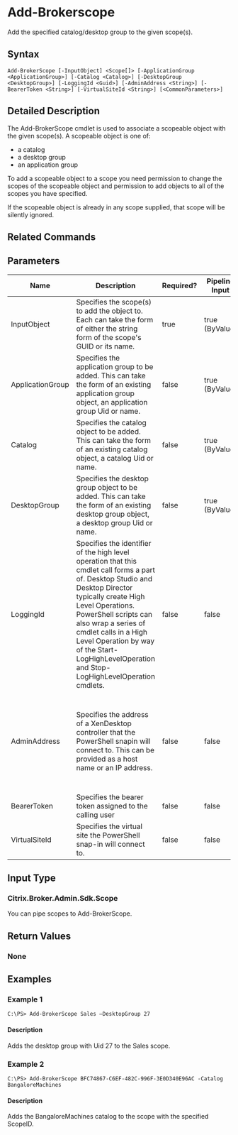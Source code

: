﻿
# Add-Brokerscope
Add the specified catalog/desktop group to the given scope(s).
## Syntax
```
Add-BrokerScope [-InputObject] <Scope[]> [-ApplicationGroup <ApplicationGroup>] [-Catalog <Catalog>] [-DesktopGroup <DesktopGroup>] [-LoggingId <Guid>] [-AdminAddress <String>] [-BearerToken <String>] [-VirtualSiteId <String>] [<CommonParameters>]
```
## Detailed Description
The Add-BrokerScope cmdlet is used to associate a scopeable object with the given scope(s). A scopeable object is one of:

* a catalog
* a desktop group
* an application group

To add a scopeable object to a scope you need permission to change the scopes of the scopeable object and permission to add objects to all of the scopes you have specified.

If the scopeable object is already in any scope supplied, that scope will be silently ignored.


## Related Commands

## Parameters
| Name   | Description | Required? | Pipeline Input | Default Value |
| --- | --- | --- | --- | --- |
| InputObject | Specifies the scope(s) to add the object to. Each can take the form of either the string form of the scope's GUID or its name. | true | true (ByValue) |  |
| ApplicationGroup | Specifies the application group to be added. This can take the form of an existing application group object, an application group Uid or name. | false | true (ByValue) |  |
| Catalog | Specifies the catalog object to be added. This can take the form of an existing catalog object, a catalog Uid or name. | false | true (ByValue) |  |
| DesktopGroup | Specifies the desktop group object to be added. This can take the form of an existing desktop group object, a desktop group Uid or name. | false | true (ByValue) |  |
| LoggingId | Specifies the identifier of the high level operation that this cmdlet call forms a part of. Desktop Studio and Desktop Director typically create High Level Operations. PowerShell scripts can also wrap a series of cmdlet calls in a High Level Operation by way of the Start-LogHighLevelOperation and Stop-LogHighLevelOperation cmdlets. | false | false |  |
| AdminAddress | Specifies the address of a XenDesktop controller that the PowerShell snapin will connect to. This can be provided as a host name or an IP address. | false | false | Localhost. Once a value is provided by any cmdlet, this value will become the default. |
| BearerToken | Specifies the bearer token assigned to the calling user | false | false |  |
| VirtualSiteId | Specifies the virtual site the PowerShell snap-in will connect to. | false | false |  |

## Input Type

### Citrix.Broker.Admin.Sdk.Scope
You can pipe scopes to Add-BrokerScope.
## Return Values

### None

## Examples

### Example 1
```
C:\PS> Add-BrokerScope Sales –DesktopGroup 27
```
#### Description
Adds the desktop group with Uid 27 to the Sales scope.
### Example 2
```
C:\PS> Add-BrokerScope BFC74867-C6EF-482C-996F-3E0D340E96AC -Catalog BangaloreMachines
```
#### Description
Adds the BangaloreMachines catalog to the scope with the specified ScopeID.
